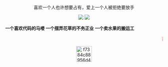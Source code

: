<!--
**Mr-qingjiegong/Mr-qingjiegong** is a ✨ _special_ ✨ repository because its `README.md` (this file) appears on your GitHub profile.

Here are some ideas to get you started:

- 🔭 I’m currently working on ...
- 🌱 I’m currently learning ...
- 👯 I’m looking to collaborate on ...
- 🤔 I’m looking for help with ...
- 💬 Ask me about ...
- 📫 How to reach me: ...
- 😄 Pronouns: ...
- ⚡ Fun fact: ...
-->
<p align="center" font-weight: bold;>喜欢一个人也许想要占有，爱上一个人被拒绝要放手</p>

<p align = "center">
  <img src = "https://github-readme-stats.vercel.app/api?username=Mr-qingjiegong&show_icons=true&theme=tokyonight&line_height=27">
  <img src = "https://github-readme-stats.vercel.app/api/top-langs/?username=Mr-qingjiegong&theme=radical">
</p>

**一个喜欢代码的马喽 一个摆弄花草的不务正业 一个卖水果的搬运工**

<marquee><b><font color="#e66b6d">百</font>
				<font color="#e66d98">里</font>
				<font color="#e66cc6">孤</font>
				<font color="#cc6de6">途</font>
				<font color="#9770e6">难</font>
				<font color="#6d93e6">言</font>
				<font color="#6fcde6">辛</font>
				<font color="#72e6b6">酸</font>
				<font color="#72e689">泪</font>
				<font color="#99e670">数</font>, 
				<font color="#cde670">字</font>
				<font color="#e6df72">造</font>
				<font color="#e6c073">物</font>
				<font color="#e6a271">唯</font>
				<font color="#e6796f">♥</font>
				<font color="#e65454">遥</font>
				<font color="#e63333">望</font>
				<font color="#e62c2c">你</font>
				<font color="#e60101">我</font>
				<font color="#e60101">他</font></b> 
</marquee><p align="center"><img src="https://img-blog.csdnimg.cn/f7384c88956d4378b72e47548e19c9f8.gif" alt="f7384c88956d4378b72e47548e19c9f8.gif" width="50" /></p><p align="center">

